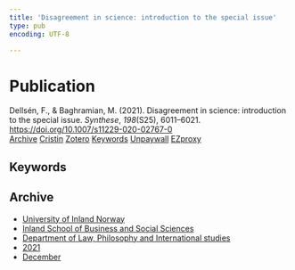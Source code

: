 ```yaml
---
title: 'Disagreement in science: introduction to the special issue'
type: pub
encoding: UTF-8

---
```

<h1>Publication</h1>
<article id="csl-bib-container-UKI6UGHH" class="csl-bib-container">
  <div class="csl-bib-body"> <div class="csl-entry">Dellsén, F., &#38; Baghramian, M. (2021). Disagreement in science: introduction to the special issue. <i>Synthese</i>, <i>198</i>(S25), 6011–6021. <a href="https://doi.org/10.1007/s11229-020-02767-0">https://doi.org/10.1007/s11229-020-02767-0</a></div> </div>
  <div class="csl-bib-buttons">
    <a href="#taxonomy-article-UKI6UGHH" alt="archive" class="csl-bib-button">Archive</a>
    <a href="https://app.cristin.no/results/show.jsf?id=1967612" alt="Cristin" class="csl-bib-button">Cristin</a>
    <a href="http://zotero.org/groups/5881554/items/UKI6UGHH" alt="Zotero" class="csl-bib-button">Zotero</a>
    <a href="#keywords-article-UKI6UGHH" alt="keywords" class="csl-bib-button">Keywords</a>
    <a href="https://link.springer.com/content/pdf/10.1007/s11229-020-02767-0.pdf" alt="Unpaywall" class="csl-bib-button">Unpaywall</a>
    <a href="https://link.springer.com/content/pdf/10.1007/s11229-020-02767-0.pdf" alt="EZproxy" class="csl-bib-button">EZproxy</a>
  </div>
  <div id="csl-bib-meta-container-UKI6UGHH"></div>
</article>
<div id="csl-bib-meta-UKI6UGHH" class="csl-bib-meta">
  <article id="keywords-article-UKI6UGHH" class="keywords-article">
    <h1>Keywords</h1>
    
  </article>
  <article id="taxonomy-article-UKI6UGHH" class="taxonomy-article">
    <h1>Archive</h1>
    <ul>
      <li>
        <a href="/en/archive/?key=3DCRN523">University of Inland Norway</a>
      </li>
      <li>
        <a href="/en/archive/?key=DU8Q9LN9">Inland School of Business and Social Sciences</a>
      </li>
      <li>
        <a href="/en/archive/?key=ITYAG68H">Department of Law, Philosophy and International studies</a>
      </li>
      <li>
        <a href="/en/archive/?key=VFX285I3">2021</a>
      </li>
      <li>
        <a href="/en/archive/?key=SLUXB9NW">December</a>
      </li>
    </ul>
  </article>
</div>
